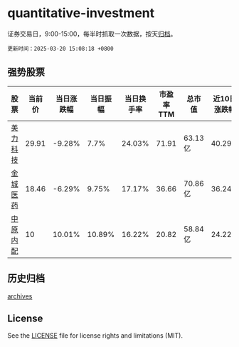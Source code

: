 # quantitative-investment

证券交易日，9:00-15:00，每半时抓取一次数据，按天[归档](archives)。

`更新时间：2025-03-20 15:08:18 +0800`

## 强势股票

|股票|当前价|当日涨跌幅|当日振幅|当日换手率|市盈率TTM|总市值|近10日涨跌幅|
|----|----|----|----|----|----|----|----|
|[美力科技](https://xueqiu.com/S/SZ300611)|29.91|-9.28%|7.7%|24.03%|71.91|63.13亿|40.29%|
|[金城医药](https://xueqiu.com/S/SZ300233)|18.46|-6.29%|9.75%|17.17%|36.66|70.86亿|36.24%|
|[中原内配](https://xueqiu.com/S/SZ002448)|10|10.01%|10.89%|16.22%|20.82|58.84亿|24.22%|

## 历史归档

[archives](archives)

## License

See the [LICENSE](LICENSE) file for license rights and limitations (MIT).